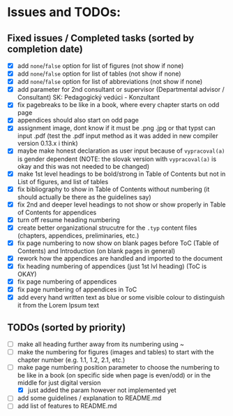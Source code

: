 # Issues and TODOs:

## Fixed issues / Completed tasks (sorted by completion date)
- [x] add `none`/`false` option for list of figures (not show if none)
- [x] add `none`/`false` option for list of tables (not show if none)
- [x] add `none`/`false` option for list of abbreviations (not show if none)
- [x] add parameter for 2nd consultant or supervisor (Departmental advisor / Consultant) SK: Pedagogický vedúci - Konzultant
- [x] fix pagebreaks to be like in a book, where every chapter starts on odd page
- [x] appendices should also start on odd page
- [x] assignment image, dont know if it must be .png .jpg or that typst can input .pdf (test the .pdf input method as it was added in new compiler version 0.13.x i think)
- [x] maybe make honest declaration as user input because of `vypracoval(a)` is gender dependent (NOTE: the slovak version with `vypracoval(a)` is okay and this was not needed to be changed)
- [x] make 1st level headings to be bold/strong in Table of Contents but not in List of figures, and list of tables
- [x] fix bibliography to show in Table of Contents without numbering (it should actually be there as the guidelines say)
- [x] fix 2nd and deeper level headings to not show or show properly in Table of Contents for appendices
- [x] turn off resume heading numbering
- [x] create better organizational strucutre for the `.typ` content files (chapters, appendices, preliminaries, etc.)
- [x] fix page numbering to now show on blank pages before ToC (Table of Contents) and Introduction (on blank pages in general)
- [x] rework how the appendices are handled and imported to the document
- [x] fix heading numbering of appendices (just 1st lvl heading) (ToC is OKAY)
- [x] fix page numbering of appendices
- [x] fix page numbering of appendices in ToC
- [x] add every hand written text as blue or some visible colour to distinguish it from the Lorem Ipsum text

## TODOs (sorted by priority)
- [ ] make all heading further away from its numbering using ~
- [ ] make the numbering for figures (images and tables) to start with the chapter number (e.g. 1.1, 1.2, 2.1, etc.)
- [ ] make page numbering position parameter to choose the numbering to be like in a book (on specific side when page is even/odd) or in the middle for just digital version
    - [x] just added the param however not implemented yet
- [ ] add some guidelines / explanation to README.md
- [ ] add list of features to README.md